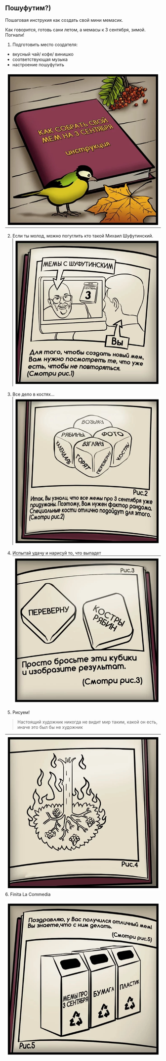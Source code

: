 ## Пошуфутим?)

Пошаговая инструкия как создать свой мини мемасик.

Как говорится, готовь сани летом, а мемасы к 3 сентября, зимой. Погнали! 

1. Подготовить место создателя:

- вкусный чай/ кофе/ винишко
- соответствующая музыка
- настроение пошуфутить

![нет, ты не ошибся, тут должна быть картинка](images/1.png)

2. Если ты молод, можно погуглить кто такой Михаил Шуфутинский.
![нет, ты не ошибся, тут должна быть картинка](images/2.png)

3. Все дело в костях...
![нет, ты не ошибся, тут должна быть картинка](images/3.png)

4. Испытай удачу и нарисуй то, что выпадет
![нет, ты не ошибся, тут должна быть картинка](images/4.png)

5. Рисуем!

> Настоящий художник никогда не видит мир таким, какой он есть, иначе это был бы не художник

![нет, ты не ошибся, тут должна быть картинка](images/5.png)
6. Finita La Commedia

![нет, ты не ошибся, тут должна быть картинка](images/6.png)